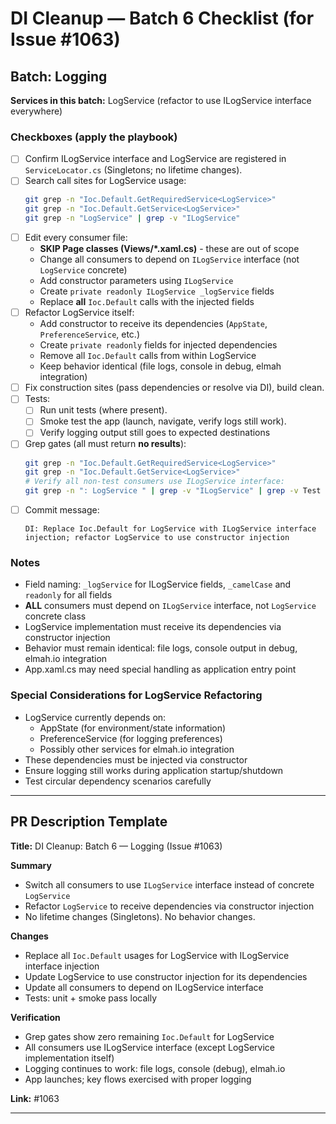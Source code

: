 # DI Cleanup — Batch 6 Checklist (for Issue #1063)

## Batch: Logging
**Services in this batch:** LogService (refactor to use ILogService interface everywhere)

### Checkboxes (apply the playbook)
- [ ] Confirm ILogService interface and LogService are registered in `ServiceLocator.cs` (Singletons; no lifetime changes).
- [ ] Search call sites for LogService usage:
  ```bash
  git grep -n "Ioc.Default.GetRequiredService<LogService>"
  git grep -n "Ioc.Default.GetService<LogService>"
  git grep -n "LogService" | grep -v "ILogService"
  ```
- [ ] Edit every consumer file:
  - **SKIP Page classes (Views/*.xaml.cs)** - these are out of scope
  - Change all consumers to depend on `ILogService` interface (not `LogService` concrete)
  - Add constructor parameters using `ILogService`
  - Create `private readonly ILogService _logService` fields
  - Replace **all** `Ioc.Default` calls with the injected fields
- [ ] Refactor LogService itself:
  - Add constructor to receive its dependencies (`AppState`, `PreferenceService`, etc.)
  - Create `private readonly` fields for injected dependencies
  - Remove all `Ioc.Default` calls from within LogService
  - Keep behavior identical (file logs, console in debug, elmah integration)
- [ ] Fix construction sites (pass dependencies or resolve via DI), build clean.
- [ ] Tests:
  - [ ] Run unit tests (where present).
  - [ ] Smoke test the app (launch, navigate, verify logs still work).
  - [ ] Verify logging output still goes to expected destinations
- [ ] Grep gates (all must return **no results**):
  ```bash
  git grep -n "Ioc.Default.GetRequiredService<LogService>"
  git grep -n "Ioc.Default.GetService<LogService>"
  # Verify all non-test consumers use ILogService interface:
  git grep -n ": LogService " | grep -v "ILogService" | grep -v Test | grep -v "\.cs:"
  ```
- [ ] Commit message:
  ```
  DI: Replace Ioc.Default for LogService with ILogService interface injection; refactor LogService to use constructor injection
  ```

### Notes
- Field naming: `_logService` for ILogService fields, `_camelCase` and `readonly` for all fields
- **ALL** consumers must depend on `ILogService` interface, not `LogService` concrete class
- LogService implementation must receive its dependencies via constructor injection
- Behavior must remain identical: file logs, console output in debug, elmah.io integration
- App.xaml.cs may need special handling as application entry point

### Special Considerations for LogService Refactoring
- LogService currently depends on:
  - AppState (for environment/state information)
  - PreferenceService (for logging preferences)
  - Possibly other services for elmah.io integration
- These dependencies must be injected via constructor
- Ensure logging still works during application startup/shutdown
- Test circular dependency scenarios carefully

---

## PR Description Template

**Title:** DI Cleanup: Batch 6 — Logging (Issue #1063)

**Summary**
- Switch all consumers to use `ILogService` interface instead of concrete `LogService`
- Refactor `LogService` to receive dependencies via constructor injection
- No lifetime changes (Singletons). No behavior changes.

**Changes**
- Replace all `Ioc.Default` usages for LogService with ILogService interface injection
- Update LogService to use constructor injection for its dependencies
- Update all consumers to depend on ILogService interface
- Tests: unit + smoke pass locally

**Verification**
- Grep gates show zero remaining `Ioc.Default` for LogService
- All consumers use ILogService interface (except LogService implementation itself)
- Logging continues to work: file logs, console (debug), elmah.io
- App launches; key flows exercised with proper logging

**Link:** #1063

---